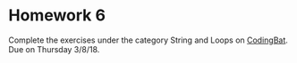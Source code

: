 # Homework 6

Complete the exercises under the category String and Loops on [CodingBat](http://codingbat.com/home/konstans@stuy.edu/all). Due on Thursday 3/8/18.

